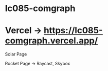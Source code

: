 # lc085-comgraph

# Vercel -> https://lc085-comgraph.vercel.app/

Solar Page

Rocket Page -> Raycast, Skybox
